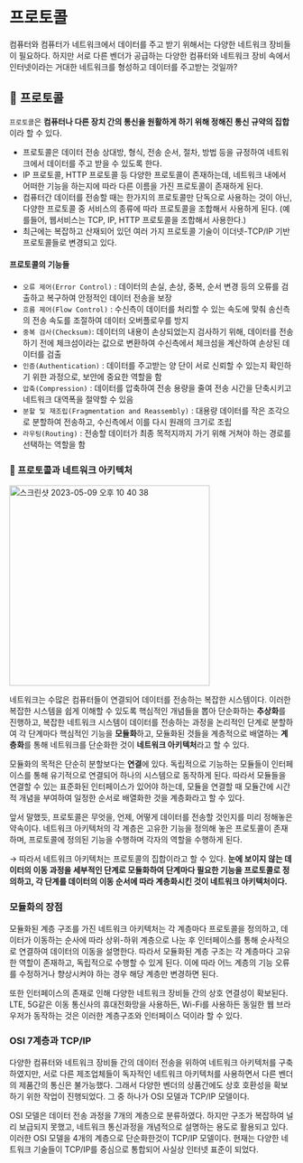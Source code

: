 # 프로토콜

컴퓨터와 컴퓨터가 네트워크에서 데이터를 주고 받기 위해서는 다양한 네트워크 장비들이 필요하다. 하지만 서로 다른 벤더가 공급하는 다양한 컴퓨터와 네트워크 장비 속에서 인터넷이라는 거대한 네트워크를 형성하고 데이터를 주고받는 것일까?  

## 🔎 프로토콜

`프로토콜`은 **컴퓨터나 다른 장치 간의 통신을 원활하게 하기 위해 정해진 통신 규약의 집합**이라 할 수 있다. 

- 프로토콜은 데이터 전송 상대방, 형식, 전송 순서, 절차, 방법 등을 규정하여 네트워크에서 데이터를 주고 받을 수 있도록 한다.
- IP 프로토콜, HTTP 프로토콜 등 다양한 프로토콜이 존재하는데, 네트워크 내에서 어떠한 기능을 하는지에 따라 다른 이름을 가진 프로토콜이 존재하게 된다.
- 컴퓨터간 데이터를 전송할 때는 한가지의 프로토콜만 단독으로 사용하는 것이 아닌, 다양한 프로토콜 중 서비스의 종류에 따라 프로토콜을 조합해서 사용하게 된다. (예를들어, 웹서비스는 TCP, IP, HTTP 프로토콜을 조합해서 사용한다.)
- 최근에는 복잡하고 산재되어 있던 여러 가지 프로토콜 기술이 이더넷-TCP/IP 기반 프로토콜들로 변경되고 있다.


#### 프로토콜의 기능들

* ```오류 제어(Error Control)``` : 데이터의 손실, 손상, 중복, 순서 변경 등의 오류를 검출하고 복구하여 안정적인 데이터 전송을 보장
* ```흐름 제어(Flow Control)``` : 수신측이 데이터를 처리할 수 있는 속도에 맞춰 송신측의 전송 속도를 조절하여 데이터 오버플로우를 방지
* ```중복 검사(Checksum)```: 데이터의 내용이 손상되었는지 검사하기 위해, 데이터를 전송하기 전에 체크섬이라는 값으로 변환하여 수신측에서 체크섬을 계산하여 손상된 데이터를 검출
* ```인증(Authentication)``` : 데이터를 주고받는 양 단이 서로 신뢰할 수 있는지 확인하기 위한 과정으로, 보안에 중요한 역할을 함
* ```압축(Compression)``` : 데이터를 압축하여 전송 용량을 줄여 전송 시간을 단축시키고 네트워크 대역폭을 절약할 수 있음
* ```분할 및 재조립(Fragmentation and Reassembly)``` : 대용량 데이터를 작은 조각으로 분할하여 전송하고, 수신측에서 이를 다시 원래의 크기로 조립
* ```라우팅(Routing)``` : 전송할 데이터가 최종 목적지까지 가기 위해 거쳐야 하는 경로를 선택하는 역할을 함

### 🔎 프로토콜과 네트워크 아키텍처

<img width="355" alt="스크린샷 2023-05-09 오후 10 40 38" src="https://github.com/yaezzin/TIL/assets/97823928/32c1bbaa-ee9c-47a0-8070-19c581000fa8">


네트워크는 수많은 컴퓨터들이 연결되어 데이터를 전송하는 복잡한 시스템이다. 이러한 복잡한 시스템을 쉽게 이해할 수 있도록 핵심적인 개념들을 뽑아 단순화하는 **추상화**를 진행하고, 복잡한 네트워크 시스템이 데이터를 전송하는 과정을 논리적인 단계로 분할하여 각 단계마다 핵심적인 기능을 **모듈화**하고, 모듈화된 것들을 계층적으로 배열하는 **계층화**를 통해 네트워크를 단순화한 것이 **네트워크 아키텍처**라고 할 수 있다.

모듈화의 목적은 단순히 분할보다는 **연결**에 있다. 독립적으로 기능하는 모듈들이 인터페이스를 통해 유기적으로 연결되어 하나의 시스템으로 동작하게 된다. 따라서 모듈들을 연결할 수 있는 표준화된 인터페이스가 있어야 하는데, 모듈을 연결할 때 모듈간에 시간적 개념을 부여하여 일정한 순서로 배열화한 것을 계층화라고 할 수 있다.

앞서 말했듯, 프로토콜은 무엇을, 언제, 어떻게 데이터를 전송할 것인지를 미리 정해놓은 약속이다. 네트워크 아키텍처의 각 계층은 고유한 기능을 정의해 놓은 프로토콜이 존재하며, 프로토콜에 정의된 기능을 수행하며 각자의 역할을 수행하게 된다.

→ 따라서 네트워크 아키텍처는 프로토콜의 집합이라고 할 수 있다. **눈에 보이지 않는 데이터의 이동 과정을 세부적인 단계로 모듈화하여 단계마다 필요한 기능을 프로토콜로 정의하고, 각 단계를 데이터의 이동 순서에 따라 계층화시킨 것이 네트워크 아키텍처이다.**

### 모듈화의 장점

모듈화된 계층 구조를 가진 네트워크 아키텍처는 각 계층마다 프로토콜을 정의하고, 데이터가 이동하는 순사에 따라 상위-하위 계층으로 나눈 후 인터페이스를 통해 순사적으로 연결하여 데이터의 이동을 설명한다. 따라서 모듈화된 계층 구조는 각 계층마다 고유한 역할이 존재하고, 독립적으로 수행할 수 있게 된다. 이에 따라 어느 계층의 기능 오류를 수정하거나 향상시켜야 하는 경우 해당 계층만 변경하면 된다.  

또한 인터페이스의 존재로 인해 다양한 네트워크 장비들 간의 상호 연결성이 확보된다. LTE, 5G같은 이동 통신사의 휴대전화망을 사용하든, Wi-Fi를 사용하든 동일한 웹 브라우저가 동작하는 것은 이러한 계층구조와 인터페이스 덕이라 할 수 있다.

### OSI 7계층과 TCP/IP

다양한 컴퓨터와 네트워크 장비들 간의 데이터 전송을 위하여 네트워크 아키텍처를 구축하였지만, 서로 다른 제조업체들이 독자적인 네트워크 아키텍처를 사용하면서 다른 벤더의 제품간의 통신은 불가능했다. 그래서 다양한 벤더의 상품간에도 상호 호환성을 확보하기 위한 작업이 진행되었다. 그 중 하나가 OSI 모델과 TCP/IP 모델이다.

OSI 모델은 데이터 전송 과정을 7개의 계층으로 분류하였다. 하지만 구조가 복잡하여 널리 보급되지 못했고, 네트워크 통신과정을 개념적으로 설명하는 용도로 활용되고 있다. 이러한 OSI 모델을 4개의 계층으로 단순화한것이 TCP/IP 모델이다. 현재는 다양한 네트워크 기술들이 TCP/IP를 중심으로 통합되어 사실상 인터넷 표준이 되었다.
